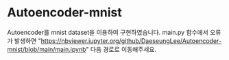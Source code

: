 # Autoencoder-mnist
Autoencoder를 mnist dataset을 이용하여 구현하였습니다.
main.py 함수에서 오류가 발생하면 "https://nbviewer.jupyter.org/github/DaeseungLee/Autoencoder-mnist/blob/main/main.ipynb" 
다음 경로로 이동해주세요.
